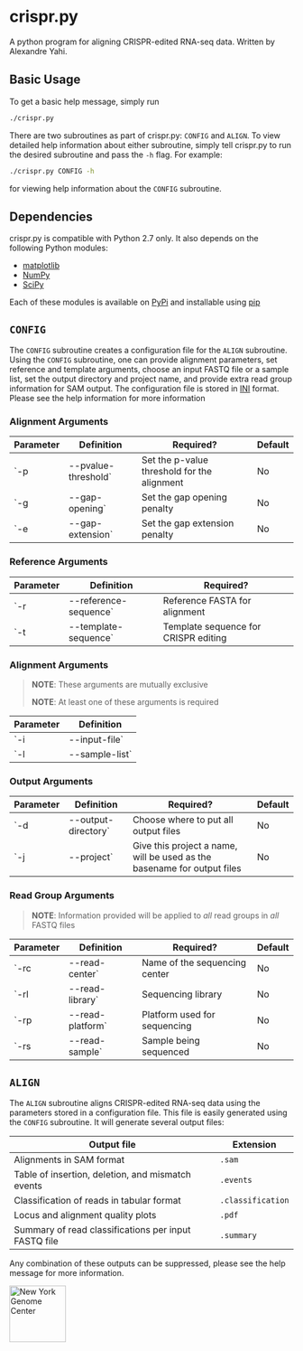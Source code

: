 # crispr.py

A python program for aligning CRISPR-edited RNA-seq data. Written by Alexandre Yahi.

## Basic Usage

To get a basic help message, simply run

```bash
./crispr.py
```

There are two subroutines as part of crispr.py: `CONFIG` and `ALIGN`. To view detailed help information about either subroutine, simply tell crispr.py to run the desired subroutine and pass the `-h` flag. For example:

```bash
./crispr.py CONFIG -h
```

for viewing help information about the `CONFIG` subroutine.

## Dependencies

crispr.py is compatible with Python 2.7 only. It also depends on the following Python modules:
 - [matplotlib](http://matplotlib.org/)
 - [NumPy](http://www.numpy.org/)
 - [SciPy](https://www.scipy.org/)

Each of these modules is available on [PyPi](https://pypi.python.org/) and installable using [pip](https://pip.pypa.io/en/stable/)

## `CONFIG`

The `CONFIG` subroutine creates a configuration file for the `ALIGN` subroutine. Using the `CONFIG` subroutine, one can provide alignment parameters, set reference and template arguments, choose an input FASTQ file or a sample list, set the output directory and project name, and provide extra read group information for SAM output. The configuration file is stored in [INI](https://en.wikipedia.org/wiki/INI_file) format. Please see the help information for more information

### Alignment Arguments

| Parameter | Definition | Required? | Default |
| --------- | ---------- | --------- | ------- |
| `-p | --pvalue-threshold` | Set the p-value threshold for the alignment | No | 1 * 10<sup>-3</sup> |
| `-g | --gap-opening` | Set the gap opening penalty | No | 8 |
| `-e | --gap-extension` | Set the gap extension penalty | No | 1 |

### Reference Arguments

| Parameter | Definition | Required? |
| --------- | ---------- | --------- |
| `-r | --reference-sequence` | Reference FASTA for alignment | **Yes** |
| `-t | --template-sequence` | Template sequence for CRISPR editing | **Yes** |

### Alignment Arguments

> **NOTE**: These arguments are mutually exclusive
>
> **NOTE**: At least one of these arguments is required

| Parameter | Definition |
| --------- | ---------- |
| `-i | --input-file` | Provide a single FASTQ file for aligning |
| `-l | --sample-list` | Provide a list of FASTQ files for aligning; there should be one FASTQ file per line |

### Output Arguments

| Parameter | Definition | Required? | Default |
| --------- | ---------- | --------- | ------- |
| `-d | --output-directory` | Choose where to put all output files | No | 'output' |
| `-j | --project` | Give this project a name, will be used as the basename for output files | No | 'crispr'

### Read Group Arguments

> **NOTE**: Information provided will be applied to *all* read groups in *all* FASTQ files

| Parameter | Definition | Required? | Default |
| --------- | ---------- | --------- | ------- |
| `-rc | --read-center` | Name of the sequencing center | No | None |
| `-rl | --read-library` | Sequencing library | No | None |
| `-rp | --read-platform` | Platform used for sequencing | No | None |
| `-rs | --read-sample` | Sample being sequenced | No | None |

## `ALIGN`

The `ALIGN` subroutine aligns CRISPR-edited RNA-seq data using the parameters stored in a configuration file. This file is easily generated using the `CONFIG` subroutine. It will generate several output files:

| Output file | Extension |
| ----------- | --------- |
| Alignments in SAM format | `.sam` |
| Table of insertion, deletion, and mismatch events | `.events` |
| Classification of reads in tabular format | `.classification` |
| Locus and alignment quality plots | `.pdf` |
| Summary of read classifications per input FASTQ file | `.summary` |

Any combination of these outputs can be suppressed, please see the help message for more information.

<img src='.nygc.jpeg' alt='New York Genome Center' height='100' width='100'>

